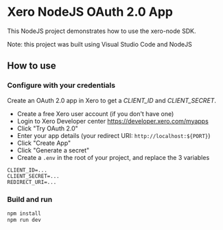 # Xero NodeJS OAuth 2.0 App
This NodeJS project demonstrates how to use the xero-node SDK. 

Note: this project was built using Visual Studio Code and NodeJS

## How to use

### Configure with your credentials
Create an OAuth 2.0 app in Xero to get a *CLIENT_ID* and *CLIENT_SECRET*.

* Create a free Xero user account (if you don't have one) 
* Login to Xero Developer center https://developer.xero.com/myapps
* Click "Try OAuth 2.0"
* Enter your app details (your redirect URI: `http://localhost:${PORT}`)
* Click "Create App"
* Click "Generate a secret"
* Create a `.env` in the root of your project, and replace the 3 variables
```
CLIENT_ID=...
CLIENT_SECRET=...
REDIRECT_URI=...
```

<!-- "create app" screenshot -->
<!-- "generate secret" screenshot -->

### Build and run

```sh
npm install
npm run dev
```